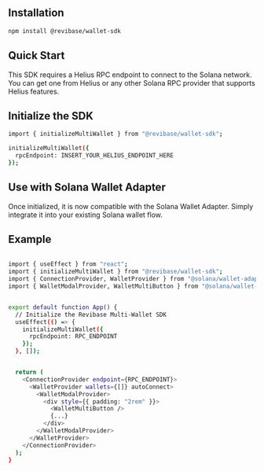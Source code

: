 ## Installation

```bash
npm install @revibase/wallet-sdk
```


## Quick Start

This SDK requires a Helius RPC endpoint to connect to the Solana network.
You can get one from Helius or any other Solana RPC provider that supports Helius features.


## Initialize the SDK

```bash
import { initializeMultiWallet } from "@revibase/wallet-sdk";

initializeMultiWallet({
  rpcEndpoint: INSERT_YOUR_HELIUS_ENDPOINT_HERE
});
```


## Use with Solana Wallet Adapter

Once initialized, it is now compatible with the Solana Wallet Adapter.
Simply integrate it into your existing Solana wallet flow.


## Example

```bash

import { useEffect } from "react";
import { initializeMultiWallet } from "@revibase/wallet-sdk";
import { ConnectionProvider, WalletProvider } from "@solana/wallet-adapter-react";
import { WalletModalProvider, WalletMultiButton } from "@solana/wallet-adapter-react-ui";


export default function App() {
  // Initialize the Revibase Multi-Wallet SDK
  useEffect(() => {
    initializeMultiWallet({
      rpcEndpoint: RPC_ENDPOINT
    });
  }, []);


  return (
    <ConnectionProvider endpoint={RPC_ENDPOINT}>
      <WalletProvider wallets={[]} autoConnect>
        <WalletModalProvider>
          <div style={{ padding: "2rem" }}>
            <WalletMultiButton />
            {...}
          </div>
        </WalletModalProvider>
      </WalletProvider>
    </ConnectionProvider>
  );
}


```
